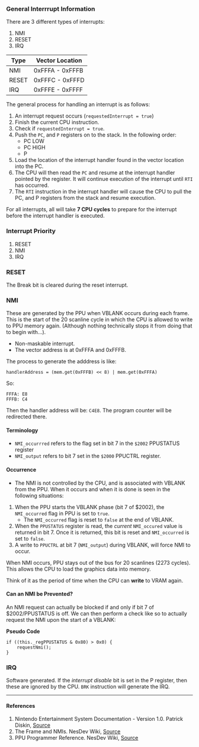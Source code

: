 ### General Interrrupt Information

There are 3 different types of interrupts:

1. NMI
2. RESET
3. IRQ

|Type|Vector Location|
|----|---------------|
|NMI|0xFFFA - 0xFFFB|
|RESET|0xFFFC - 0xFFFD|
|IRQ|0xFFFE - 0xFFFF|

The general process for handling an interrupt is as follows:

1. An interrupt request occurs (`requestedInterrupt = true`)
2. Finish the current CPU instruction.
3. Check if `requestedInterrupt = true`. 
4. Push the `PC`, and `P` registers on to the stack. In the following order:
    * PC LOW
    * PC HIGH
    * P
5. Load the location of the interrupt handler found in the vector location into the PC.
6. The CPU will then read the `PC` and resume at the interrupt handler pointed by the register. It will continue execution of the interrupt until `RTI` has occurred.
7. The `RTI` instruction in the interrupt handler will cause the CPU to pull the PC, and P registers from the stack and resume execution.

For all interrupts, all will take **7 CPU cycles** to prepare for the interrupt before the interrupt handler is executed.

### Interrupt Priority

1. RESET
2. NMI
3. IRQ

### RESET

The Break bit is cleared during the reset interrupt.

### NMI

These are generated by the PPU when VBLANK occurs during each frame. This is the start of the 20 scanline cycle in which the CPU is allowed to write to PPU memory again. (Although nothing technically stops it from doing that to begin with...).

* Non-maskable interrupt. 
* The vector address is at 0xFFFA and 0xFFFB.

The process to generate the adddress is like:

```
handlerAddress = (mem.get(0xFFFB) << 8) | mem.get(0xFFFA)
```

So:

```
FFFA: E8
FFFB: C4
```

Then the handler address will be: `C4E8`. The program counter will be redirected there.

#### Terminology
* `NMI_occurrred` refers to the flag set in bit 7 in the `$2002` PPUSTATUS register
 * `NMI_output` refers to bit 7 set in the `$2000` PPUCTRL register.

#### Occurrence
* The NMI is not controlled by the CPU, and is associated with VBLANK from the PPU. When it occurs and when it is done is seen in the following situations:

1. When the PPU starts the VBLANK phase (bit 7 of $2002), the `NMI_occurred` flag in PPU is set to `true`. 
    * The `NMI_occurred` flag is reset to `false` at the end of VBLANK.
2. When the `PPUSTATUS` register is read, the *current* `NMI_occured` value is returned in bit 7. Once it is returned, this bit is reset and `NMI_occurred` is set to `false`.
3. A write to `PPUCTRL` at bit 7 (`NMI_output`) during VBLANK, will force NMI to occur.

When NMI occurs, PPU stays out of the bus for 20 scanlines (2273 cycles). This allows the CPU to load the graphics data into memory.

Think of it as the period of time when the CPU can **write** to VRAM again.

#### Can an NMI be Prevented?

An NMI request can actually be blocked if and only if bit 7 of $2002/PPUSTATUS is off. We can then perform a check like so to actually request the NMI upon the start of a VBLANK:

**Pseudo Code**
```
if ((this._regPPUSTATUS & 0x80) > 0x0) {
    requestNmi();
}
```

### IRQ

Software generated. If the *interrupt disable* bit is set in the P register, then these are ignored by the CPU. `BRK` instruction will generate the IRQ. 

---

#### References

1. Nintendo Entertainment System Documentation - Version 1.0. Patrick Diskin, [Source](http://www.nesdev.com/NESDoc.pdf)
2. The Frame and NMIs. NesDev Wiki, [Source](https://wiki.nesdev.com/w/index.php/The_frame_and_NMIs)
3. PPU Programmer Reference. NesDev Wiki, [Source](https://wiki.nesdev.com/w/index.php/PPU_programmer_reference)